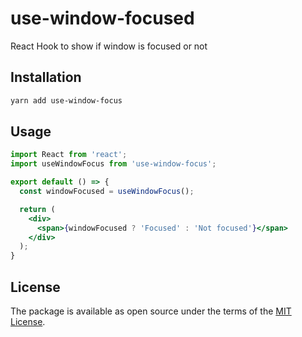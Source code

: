 # use-window-focused

React Hook to show if window is focused or not

## Installation

```sh
yarn add use-window-focus
```

## Usage

```jsx
import React from 'react';
import useWindowFocus from 'use-window-focus';

export default () => {
  const windowFocused = useWindowFocus();

  return (
    <div>
      <span>{windowFocused ? 'Focused' : 'Not focused'}</span>
    </div>
  );
}
```

## License

The package is available as open source under the terms of the [MIT License](https://opensource.org/licenses/MIT).
